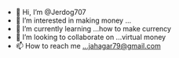 - 👋 Hi, I’m @Jerdog707
- 👀 I’m interested in making money ...
- 🌱 I’m currently learning ...how to make currency 
- 💞️ I’m looking to collaborate on ...virtual  money
- 📫 How to reach me ...jahagar79@gmail.com 

<!---
Jerdog707/Jerdog707 is a ✨ special ✨ repository because its `README.md` (this file) appears on your GitHub profile.
You can click the Preview link to take a look at your changes.
--->
